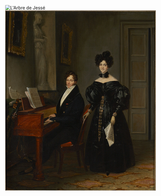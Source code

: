 

![L'Arbre de Jessé](/pages/mecenat/2018-braque-dessin-arbre-de-jesse.jpg)
![un couple de musiciens (Adrien Boïeldieu et Jenny Philis-Bertin)](/fichiers/oeuvres/2018-pingret-boieldieu.png)
